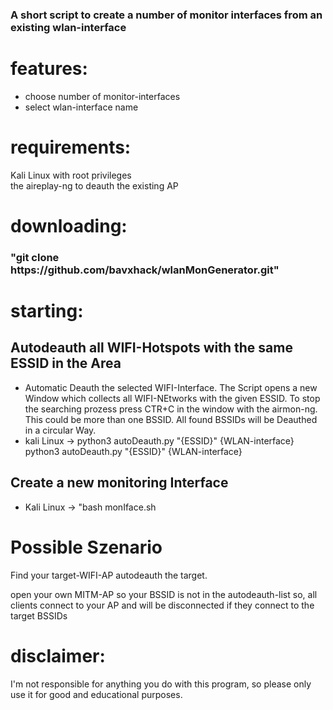 

<h3> A short script to create a number of monitor interfaces from an existing wlan-interface</h3>



# features:
  * choose number of monitor-interfaces<br>
  * select wlan-interface name<br>
  

# requirements:
  Kali Linux  with root privileges<br>
  the aireplay-ng to deauth the existing AP<br>


# downloading:
  <h3>"git clone https://github.com/bavxhack/wlanMonGenerator.git"</h3>

# starting:
## Autodeauth all WIFI-Hotspots with the same ESSID in the Area
  * Automatic Deauth the selected WIFI-Interface. The Script opens a new Window which collects all WIFI-NEtworks with the given ESSID. To stop the searching prozess press CTR+C in the window with the airmon-ng. This could be more than one BSSID. All found BSSIDs will be Deauthed in a circular Way.
  * kali Linux -> python3 autoDeauth.py "{ESSID}" {WLAN-interface}
  python3 autoDeauth.py "{ESSID}" {WLAN-interface}
  
## Create a new monitoring Interface
  * Kali Linux -> "bash monIface.sh<br>
 
# Possible Szenario
Find your target-WIFI-AP
autodeauth the target.

open your own MITM-AP so your BSSID is not in the autodeauth-list so, all clients connect to your AP and will be disconnected if they connect to the target BSSIDs

# disclaimer:
  I'm not responsible for anything you do with this program, so please only use it for good and educational purposes.
